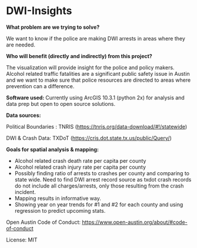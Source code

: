 # DWI-Insights

<b> What problem are we trying to solve? </b>

We want to know if the police are making DWI arrests in areas where they are needed.

<b>Who will benefit (directly and indirectly) from this project?</b>

The visualization will provide insight for the police and policy makers. Alcohol related traffic fatalities are a significant public safety issue in Austin and we want to make sure that police resources are directed to areas where prevention can a difference.

<b> Software used: </b>
Currently using ArcGIS 10.3.1 (python 2x) for analysis and data prep but open to open source solutions.

<b> Data sources: </b>

Political Boundaries : TNRIS (https://tnris.org/data-download/#!/statewide)

DWI & Crash Data: TXDoT (https://cris.dot.state.tx.us/public/Query/)

<b/> Goals for spatial analysis & mapping:</b>

- Alcohol related crash death rate per capita per county
- Alcohol related crash injury rate per capita per county
- Possibly finding ratio of arrests to crashes per county and comparing to state wide. Need to find DWI arrest record source as txdot     crash records do not include all charges/arrests, only those resulting from the crash incident.
- Mapping results in informative way.
- Showing year on year trends for #1 and #2 for each county and using regression to predict upcoming stats.













Open Austin Code of Conduct:
https://www.open-austin.org/about/#code-of-conduct

License: MIT
